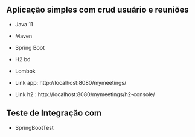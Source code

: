 ## Aplicação simples com crud usuário e reuniões

- Java 11
- Maven
- Spring Boot
- H2 bd
- Lombok

- Link app: http://localhost:8080/mymeetings/
- Link h2 : http://localhost:8080/mymeetings/h2-console/

## Teste de Integração com 
- SpringBootTest
